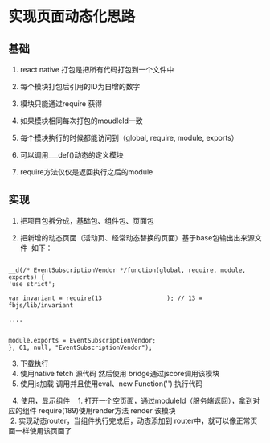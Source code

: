 
# 实现页面动态化思路

## 基础

1. react native 打包是把所有代码打包到一个文件中

2. 每个模块打包后引用的ID为自增的数字

3. 模块只能通过require 获得

4. 如果模块相同每次打包的moudleId一致

5. 每个模块执行的时候都能访问到（global, require, module, exports）

6. 可以调用___def()动态的定义模块

7. require方法仅仅是返回执行之后的module

## 实现

1. 把项目包拆分成，基础包、组件包、页面包

2. 把新增的动态页面（活动页、经常动态替换的页面）基于base包输出出来源文件
  如下：
  
```
  
__d(/* EventSubscriptionVendor */function(global, require, module, exports) {
'use strict';

var invariant = require(13                  ); // 13 = fbjs/lib/invariant

....


module.exports = EventSubscriptionVendor;
}, 61, null, "EventSubscriptionVendor");

````

3. 下载执行
  1. 使用native fetch 源代码 然后使用 bridge通过jscore调用该模块
  2. 使用js加载 调用并且使用eval、new Function('') 执行代码
  
  
4. 使用，显示组件    
  1. 打开一个空页面，通过moduleId（服务端返回），拿到对应的组件 require(189)使用render方法 render 该模块  
  2. 实现动态router，当组件执行完成后，动态添加到 router中，就可以像正常页面一样使用该页面了 
 

  
  


